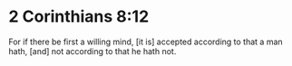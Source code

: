 # 2 Corinthians 8:12

For if there be first a willing mind, [it is] accepted according to that a man hath, [and] not according to that he hath not.